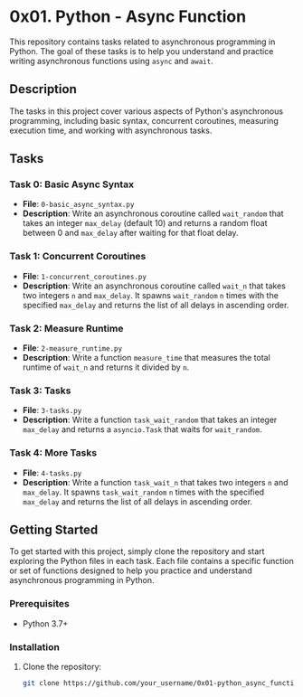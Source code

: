 # 0x01. Python - Async Function

This repository contains tasks related to asynchronous programming in Python. The goal of these tasks is to help you understand and practice writing asynchronous functions using `async` and `await`.

## Description

The tasks in this project cover various aspects of Python's asynchronous programming, including basic syntax, concurrent coroutines, measuring execution time, and working with asynchronous tasks.

## Tasks

### Task 0: Basic Async Syntax
- **File**: `0-basic_async_syntax.py`
- **Description**: Write an asynchronous coroutine called `wait_random` that takes an integer `max_delay` (default 10) and returns a random float between 0 and `max_delay` after waiting for that float delay.

### Task 1: Concurrent Coroutines
- **File**: `1-concurrent_coroutines.py`
- **Description**: Write an asynchronous coroutine called `wait_n` that takes two integers `n` and `max_delay`. It spawns `wait_random` `n` times with the specified `max_delay` and returns the list of all delays in ascending order.

### Task 2: Measure Runtime
- **File**: `2-measure_runtime.py`
- **Description**: Write a function `measure_time` that measures the total runtime of `wait_n` and returns it divided by `n`.

### Task 3: Tasks
- **File**: `3-tasks.py`
- **Description**: Write a function `task_wait_random` that takes an integer `max_delay` and returns a `asyncio.Task` that waits for `wait_random`.

### Task 4: More Tasks
- **File**: `4-tasks.py`
- **Description**: Write a function `task_wait_n` that takes two integers `n` and `max_delay`. It spawns `task_wait_random` `n` times with the specified `max_delay` and returns the list of all delays in ascending order.

## Getting Started

To get started with this project, simply clone the repository and start exploring the Python files in each task. Each file contains a specific function or set of functions designed to help you practice and understand asynchronous programming in Python.

### Prerequisites

- Python 3.7+

### Installation

1. Clone the repository:
   ```bash
   git clone https://github.com/your_username/0x01-python_async_function.git
